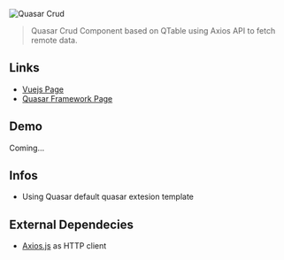    
![Quasar Crud](https://github.com/odranoelBR/vue-quasar-crud/blob/develop/docs/logo.PNG)

> Quasar Crud Component based on QTable using Axios API to fetch remote data.

## Links
* [Vuejs Page](https://vuejs.org/)
* [Quasar Framework Page](http://quasar-framework.org/)

## Demo 
Coming...

## Infos
* Using Quasar default quasar extesion template


## External Dependecies 
* [Axios.js](https://github.com/mzabriskie/axios) as HTTP client 

